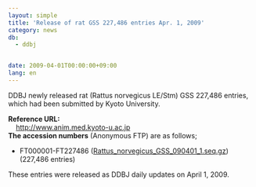 ```yaml
---
layout: simple
title: 'Release of rat GSS 227,486 entries Apr. 1, 2009'
category: news
db:
  - ddbj


date: 2009-04-01T00:00:00+09:00
lang: en
---
```


<html>DDBJ newly released rat (Rattus norvegicus LE/Stm) GSS 227,486 entries, which had been submitted by Kyoto University.

<p><b>Reference URL:</b><br>     <a href="http://www.anim.med.kyoto-u.ac.jp" target="_blank">http://www.anim.med.kyoto-u.ac.jp</a><br><b>The accession numbers</b> (Anonymous FTP) are as follows;</p>

<ul>
    <li>FT000001-FT227486 (<a href="ftp://ftp.ddbj.nig.ac.jp/ddbj_database/mass/Rattus_norvegicus_GSS/Rattus_norvegicus_GSS_090401_1.seq.gz">Rattus_norvegicus_GSS_090401_1.seq.gz</a>) (227,486 entries)</li>
</ul>

<p>These entries were released as DDBJ daily updates on April 1, 2009.<br></p>
</html>
